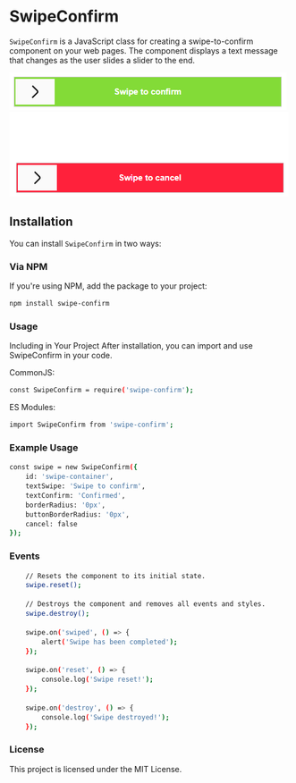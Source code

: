 # SwipeConfirm

`SwipeConfirm` is a JavaScript class for creating a swipe-to-confirm component on your web pages. The component displays a text message that changes as the user slides a slider to the end.

![Swipe confirm](swipe-confirm.png)
![Swipe cancel](swipe-cancel.png)


## Installation

You can install `SwipeConfirm` in two ways:

### Via NPM

If you're using NPM, add the package to your project:

```bash
npm install swipe-confirm
``` 


### Usage
Including in Your Project
After installation, you can import and use SwipeConfirm in your code.

CommonJS:
```bash
const SwipeConfirm = require('swipe-confirm');
``` 

ES Modules:
```bash
import SwipeConfirm from 'swipe-confirm';
``` 
### Example Usage

```bash
const swipe = new SwipeConfirm({
    id: 'swipe-container', 
    textSwipe: 'Swipe to confirm', 
    textConfirm: 'Confirmed', 
    borderRadius: '0px', 
    buttonBorderRadius: '0px',
	cancel: false
});
``` 

### Events

```bash
    // Resets the component to its initial state.
	swipe.reset();

	// Destroys the component and removes all events and styles.
	swipe.destroy();	

    swipe.on('swiped', () => {
		alert('Swipe has been completed');
	});
	
	swipe.on('reset', () => {
		console.log('Swipe reset!');
	});

	swipe.on('destroy', () => {
		console.log('Swipe destroyed!');
	});

``` 

### License

This project is licensed under the MIT License.